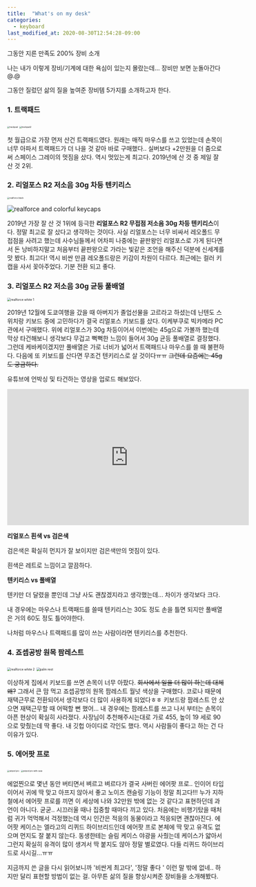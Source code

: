 ```yaml
---
title:  "What's on my desk"
categories: 
  - keyboard
last_modified_at: 2020-08-30T12:54:28-09:00
---
```


그동안 지른 만족도 200% 장비 소개


나는 내가 이렇게 장비/기계에 대한 욕심이 있는지 몰랐는데... 장비만 보면 눈돌아간다 @.@

그동안 질렀던 삶의 질을 높여준 장비템 5가지를 소개하고자 한다. 

### 1. 트랙패드

<img src="https://user-images.githubusercontent.com/29784606/91653957-fa875080-eadf-11ea-85d1-4f6a2cc40467.JPG" alt="trackpad" style="zoom:33%;" />

<img src="https://user-images.githubusercontent.com/29784606/91653959-fc511400-eadf-11ea-88c8-540c9d18075d.JPG" alt="trackpad2" style="zoom:33%;" />

첫 월급으로 가장 먼저 산건 트랙패드였다. 원래는 매직 마우스를 쓰고 있었는데 손목이 너무 아파서 트랙패드가 더 나을 것 같아 바로 구매했다.. 실버보다 +2만원을 더 줌으로써 스페이스 그레이의 멋짐을 샀다. 역시 멋있는게 최고다.  2019년에 산 것 중 제일 잘 산 것 2위.

### 2. 리얼포스 R2 저소음 30g 차등 텐키리스

<img src="https://user-images.githubusercontent.com/29784606/91654261-3e7b5500-eae2-11ea-846d-c7d3435c23e2.JPG" alt="realforce black" style="zoom:33%;" />



![realforce and colorful keycaps](https://user-images.githubusercontent.com/29784606/91654328-b8134300-eae2-11ea-9321-20ba28333654.JPG)

2019년 가장 잘 산 것 1위에 등극한 **리얼포스 R2 무접점 저소음 30g 차등 텐키리스**이다. 정말 최고로 잘 샀다고 생각하는 것이다. 사실 리얼포스는 너무 비싸서 레오폴드 무접점을 사려고 했는데 사수님들께서 어차피 나중에는 끝판왕인 리얼포스로 가게 된다면서 돈 낭비하지말고 처음부터 끝판왕으로 가라는 빛같은 조언을 해주신 덕분에 신세계를 맛 봤다. 최고다! 역시 비싼 만큼 레오폴드랑은 키감이 차원이 다르다. 최근에는 컬러 키캡을 사서 꽂아주었다. 기분 전환 되고 좋다.



### 3. 리얼포스  R2 저소음 30g 균등 풀배열

<img src="https://user-images.githubusercontent.com/29784606/91654762-a764cc00-eae6-11ea-8ae8-b37e86b84a8d.JPG" alt="realforce white 1" style="zoom:50%;" />

2019년 12월에 도쿄여행을 갔을 때 아버지가 졸업선물을 고르라고 하셨는데 닌텐도 스위치랑 키보드 중에 고민하다가 결국 리얼포스 키보드를 샀다. 이케부쿠로 빅카메라 PC관에서 구매했다. 위에 리얼포스가 30g 차등이어서 이번에는 45g으로 가볼까 했는데 막상 타건해보니 생각보다 무겁고 뻑뻑한 느낌이 들어서 30g 균등 풀배열로 결정했다. 그런데 케바케이겠지만 풀배열은 가로 너비가 넓어서 트랙패드나 마우스를 쓸 때 불편하다. 다음에 또 키보드를 산다면 무조건 텐키리스로 살 것이다ㅠㅠ ~~그런데 요즘에는 45g도 궁금하다.~~

유튜브에 언박싱 및 타건하는 영상을 업로드 해보았다.

<iframe width="560" height="315" src="https://www.youtube.com/embed/2xzZYo7TpGw" frameborder="0" allow="accelerometer; autoplay; encrypted-media; gyroscope; picture-in-picture" allowfullscreen></iframe>



**리얼포스 흰색 vs 검은색**

검은색은 확실히 먼지가 잘 보이지만 검은색만의 멋짐이 있다.

흰색은 레트로 느낌이고 깔끔하다.



**텐키리스 vs 풀배열**

텐키만 더 달렸을 뿐인데 그냥 사도 괜찮겠지라고 생각했는데... 차이가 생각보다 크다.

내 경우에는 마우스나 트랙패드를 쓸때 텐키리스는 30도 정도 손을 틀면 되지만 풀배열은 거의  60도 정도 틀어야한다.

나처럼 마우스나 트랙패드를 많이 쓰는 사람이라면 텐키리스를 추천한다.



### 4. 죠셉공방 원목 팜레스트

<img src="https://user-images.githubusercontent.com/29784606/91654724-4a691600-eae6-11ea-81bd-fed9ebcf16f2.jpg" alt="realforce white 2" style="zoom:50%;" />

<img src="https://user-images.githubusercontent.com/29784606/91654989-62da3000-eae8-11ea-8858-66fbc60450b0.JPG" alt="palm rest" style="zoom:50%;" />

이상하게 집에서 키보드를 쓰면 손목이 너무 아팠다. ~~회사에서 일을 더 많이 하는데 대체 왜?~~ 그래서 큰 맘 먹고 죠셉공방의 원목 팜레스트 월넛 색상을 구매했다. 코로나 때문에 재택근무로 전환되어서 생각보다 더 많이 사용하게 되었다ㅎㅎ 키보드랑 팜레스트 안 샀으면 재택근무할 때 어떡할 뻔 했어... 내 경우에는 팜레스트를 쓰고 나서 부터는 손목이 아픈 현상이 확실히 사라졌다. 사장님이 추천해주시는대로 가로 455, 높이 19 세로 90 으로 맞췄는데 딱 좋다. 내 깃헙 아이디로 각인도 했다. 역시 사람들이 좋다고 하는 건  다 이유가 있다.



### 5. 에어팟 프로

<img src="https://user-images.githubusercontent.com/29784606/91659092-82815080-eb08-11ea-8c49-db7109c66537.JPG" alt="airpod pro" style="zoom:33%;" />

<img src="https://user-images.githubusercontent.com/29784606/91659174-54504080-eb09-11ea-91bf-59f64be3342e.jpg" alt="airpod pro with case" style="zoom:33%;" />

에없찐으로 몇년 동안 버티면서 벼르고 벼르다가 결국 사버린 에어팟 프로.. 인이어 타입이어서 귀에 딱 맞고 아프지 않아서 좋고 노이즈 캔슬링 기능이 정말 최고다!!! 누가 지하철에서 에어팟 프로를 끼면 이 세상에 나와 32만원 밖에 없는 것 같다고 표현하던데 과언이 아니다. 굳굳.. 시끄러울 때나 집중할 때마다 끼고 있다. 처음에는 비행기탔을 때처럼 귀가 먹먹해서 걱정했는데 역시 인간은 적응의 동물이라고 적응되면 괜찮아진다. 에어팟 케이스는 엘라고의 리퀴드 하이브리드인데 에어팟 프로 본체에 딱 맞고 유격도 없으며 먼지도 잘 붙지 않는다. 동생한테는 슬림 케이스 야광을 사줬는데 케이스가 얇아서 그런지 확실히 유격이 많이 생겨서 딱 붙지도 않아 정말 별로였다. 다들 리퀴드 하이브리드로 사시길...ㅠㅠ



지금까지 쓴 글을 다시 읽어보니까 '비싼게 최고다', '정말 좋다 ' 이런 말 밖에 없네.. 하지만 달리 표현할 방법이 없는 걸. 아무튼 삶의 질을 향상시켜준 장비들을 소개해봤다.